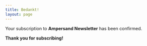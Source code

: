 ```yaml
---
title: Bedankt!
layout: page
---
```


Your subscription to **Ampersand Newsletter** has been confirmed.

**Thank you for subscribing!**
